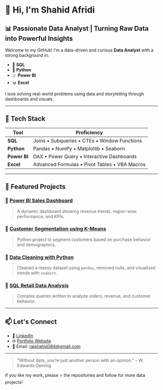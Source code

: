 # 👋 Hi, I'm Shahid Afridi



## 📊 Passionate Data Analyst | Turning Raw Data into Powerful Insights

Welcome to my GitHub! I'm a data-driven and curious **Data Analyst** with a strong background in:

- 📌 **SQL**
- 🐍 **Python**
- 📈 **Power BI**
- 📊 **Excel**

I love solving real-world problems using data and storytelling through dashboards and visuals.

---

## 🚀 Tech Stack

| Tool       | Proficiency |
|------------|-------------|
| **SQL**    | Joins • Subqueries • CTEs • Window Functions |
| **Python** | Pandas • NumPy • Matplotlib • Seaborn |
| **Power BI** | DAX • Power Query • Interactive Dashboards |
| **Excel**   | Advanced Formulas • Pivot Tables • VBA Macros |

---

## 📁 Featured Projects

### 📌 [Power BI Sales Dashboard](#)
> A dynamic dashboard showing revenue trends, region-wise performance, and KPIs.

### 📌 [Customer Segmentation using K-Means](#)
> Python project to segment customers based on purchase behavior and demographics.

### 📌 [Data Cleaning with Python](#)
> Cleaned a messy dataset using `pandas`, removed nulls, and visualized trends with `seaborn`.

### 📌 [SQL Retail Data Analysis](#)
> Complex queries written to analyze orders, revenue, and customer behavior.

---

## 📫 Let's Connect

- 🔗 [LinkedIn](https://www.linkedin.com/in/shahid-raj44/)
- 🌐 [Portfolio Website](https://your-portfolio.com)
- 📧 Email: rajshahid384@gmail.com

---

> “Without data, you’re just another person with an opinion.” – W. Edwards Deming

If you like my work, please ⭐️ the repositories and follow for more data projects!
